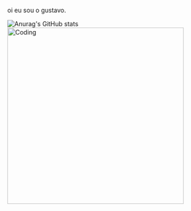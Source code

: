 oi eu sou o gustavo.

![Anurag's GitHub stats](https://github-readme-stats.vercel.app/api?username=Gostavinhu&show_icons=true&theme=radical)
 <img alt="Coding" width="400" src="https://i.pinimg.com/originals/48/bb/fb/48bbfba9eabe6c30ff809e96c6cb2df4.gif">
